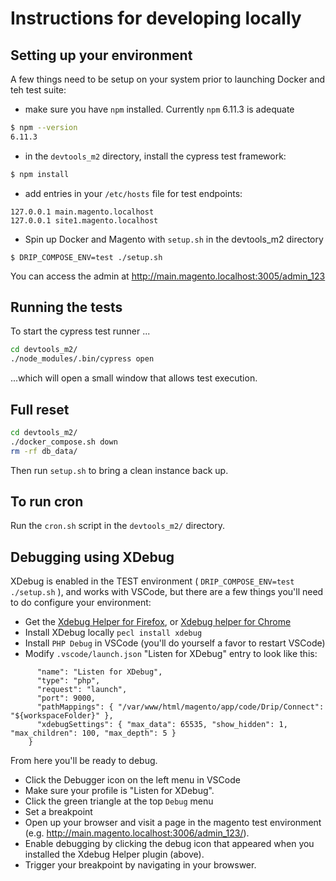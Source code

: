 # Instructions for developing locally

## Setting up your environment

A few things need to be setup on your system prior to launching Docker and teh test suite:
 - make sure you have `npm` installed. Currently `npm` 6.11.3 is adequate
```bash
$ npm --version
6.11.3
```
 - in the `devtools_m2` directory, install the cypress test framework:
```bash
$ npm install
```
 - add entries in your `/etc/hosts` file for test endpoints:
```
127.0.0.1 main.magento.localhost
127.0.0.1 site1.magento.localhost
```
 - Spin up Docker and Magento with `setup.sh` in the devtools_m2 directory
 ```aidl
$ DRIP_COMPOSE_ENV=test ./setup.sh
```

You can access the admin at http://main.magento.localhost:3005/admin_123

## Running the tests

To start the cypress test runner ...

```bash
cd devtools_m2/
./node_modules/.bin/cypress open
```

...which will open a small window that allows test execution.

## Full reset

```bash
cd devtools_m2/
./docker_compose.sh down
rm -rf db_data/
```

Then run `setup.sh` to bring a clean instance back up.

## To run cron

Run the `cron.sh` script in the `devtools_m2/` directory.

## Debugging using XDebug

XDebug is enabled in the TEST environment ( `DRIP_COMPOSE_ENV=test ./setup.sh` ), and works with VSCode, but there are a few things you'll need to do configure your environment:

- Get the [Xdebug Helper for Firefox](https://addons.mozilla.org/en-US/firefox/addon/xdebug-helper-for-firefox/), or [Xdebug helper for Chrome](https://chrome.google.com/extensions/detail/eadndfjplgieldjbigjakmdgkmoaaaoc)
- Install XDebug locally `pecl install xdebug`
- Install `PHP Debug` in VSCode  (you'll do yourself a favor to restart VSCode)
- Modify `.vscode/launch.json` "Listen for XDebug" entry to look like this:
```    {
      "name": "Listen for XDebug",
      "type": "php",
      "request": "launch",
      "port": 9000,
      "pathMappings": { "/var/www/html/magento/app/code/Drip/Connect": "${workspaceFolder}" },
      "xdebugSettings": { "max_data": 65535, "show_hidden": 1, "max_children": 100, "max_depth": 5 }
    }
```

From here you'll be ready to debug.
- Click the Debugger icon on the left menu in VSCode
- Make sure your profile is "Listen for XDebug".
- Click the green triangle at the top `Debug` menu
- Set a breakpoint
- Open up your browser and visit a page in the magento test environment (e.g. http://main.magento.localhost:3006/admin_123/).
- Enable debugging by clicking the debug icon that appeared when you installed the Xdebug Helper plugin (above).
- Trigger your breakpoint by navigating in your browswer.
